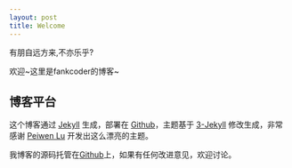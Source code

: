 ```yaml
---
layout: post
title: Welcome
---
```


有朋自远方来,不亦乐乎?

欢迎~这里是fankcoder的博客~

## 博客平台

这个博客通过 [Jekyll](http://jekyllrb.com/) 生成，部署在 [Github](https://github.com/)，主题基于 [3-Jekyll](https://github.com/P233/3-Jekyll) 修改生成，非常感谢 [Peiwen Lu](https://github.com/P233) 开发出这么漂亮的主题。

我博客的源码托管在[Github](https://github.com/fankcoder/fankcoder.github.io)上，如果有任何改进意见，欢迎讨论。

